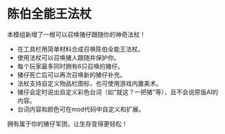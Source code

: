 # 陈伯全能王法杖

本模组新增了一根可以召唤猪仔跟随你的神奇法杖！

- 在工具栏用简单材料合成召唤陈伯全能王法杖。
- 使用法杖可以召唤猪人跟随并保护你。
- 每个玩家最多同时拥有6只召唤的猪仔。
- 猪仔死亡后可以再次召唤新的猪仔补充。
- 法杖支持自定义物品栏图标，也可使用游戏内置美术。
- 猪仔会定时说出自定义彩色台词（如“就这？一把猪”等），且不会说原版AI的内容。
- 台词内容和颜色可在mod代码中自定义和扩展。

拥有属于你的猪仔军团，让生存变得更轻松！
